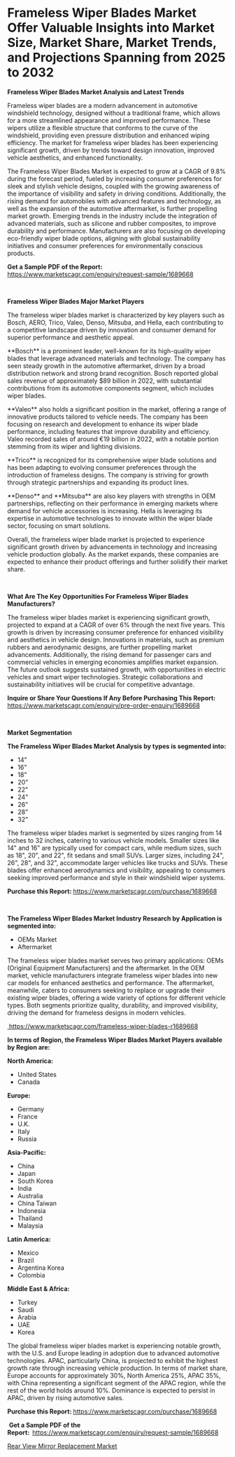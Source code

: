 <p><h1>Frameless Wiper Blades Market Offer Valuable Insights into Market Size, Market Share, Market Trends, and Projections Spanning from 2025 to 2032</h1></p><p><strong>Frameless Wiper Blades Market Analysis and Latest Trends</strong></p>
<p><p>Frameless wiper blades are a modern advancement in automotive windshield technology, designed without a traditional frame, which allows for a more streamlined appearance and improved performance. These wipers utilize a flexible structure that conforms to the curve of the windshield, providing even pressure distribution and enhanced wiping efficiency. The market for frameless wiper blades has been experiencing significant growth, driven by trends toward design innovation, improved vehicle aesthetics, and enhanced functionality.</p><p>The Frameless Wiper Blades Market is expected to grow at a CAGR of 9.8% during the forecast period, fueled by increasing consumer preferences for sleek and stylish vehicle designs, coupled with the growing awareness of the importance of visibility and safety in driving conditions. Additionally, the rising demand for automobiles with advanced features and technology, as well as the expansion of the automotive aftermarket, is further propelling market growth. Emerging trends in the industry include the integration of advanced materials, such as silicone and rubber composites, to improve durability and performance. Manufacturers are also focusing on developing eco-friendly wiper blade options, aligning with global sustainability initiatives and consumer preferences for environmentally conscious products.</p></p>
<p><strong>Get a Sample PDF of the Report:&nbsp;</strong> <a href="https://www.marketscagr.com/enquiry/request-sample/1689668?utm_campaign=2526&utm_medium=2&utm_source=Github&utm_content=ia&utm_term=26032025&utm_id=frameless-wiper-blades">https://www.marketscagr.com/enquiry/request-sample/1689668</a></p>
<p>&nbsp;</p>
<p><strong>Frameless Wiper Blades Major Market Players</strong></p>
<p><p>The frameless wiper blades market is characterized by key players such as Bosch, AERO, Trico, Valeo, Denso, Mitsuba, and Hella, each contributing to a competitive landscape driven by innovation and consumer demand for superior performance and aesthetic appeal.</p><p>**Bosch** is a prominent leader, well-known for its high-quality wiper blades that leverage advanced materials and technology. The company has seen steady growth in the automotive aftermarket, driven by a broad distribution network and strong brand recognition. Bosch reported global sales revenue of approximately $89 billion in 2022, with substantial contributions from its automotive components segment, which includes wiper blades.</p><p>**Valeo** also holds a significant position in the market, offering a range of innovative products tailored to vehicle needs. The company has been focusing on research and development to enhance its wiper blade performance, including features that improve durability and efficiency. Valeo recorded sales of around €19 billion in 2022, with a notable portion stemming from its wiper and lighting divisions.</p><p>**Trico** is recognized for its comprehensive wiper blade solutions and has been adapting to evolving consumer preferences through the introduction of frameless designs. The company is striving for growth through strategic partnerships and expanding its product lines.</p><p>**Denso** and **Mitsuba** are also key players with strengths in OEM partnerships, reflecting on their performance in emerging markets where demand for vehicle accessories is increasing. Hella is leveraging its expertise in automotive technologies to innovate within the wiper blade sector, focusing on smart solutions.</p><p>Overall, the frameless wiper blade market is projected to experience significant growth driven by advancements in technology and increasing vehicle production globally. As the market expands, these companies are expected to enhance their product offerings and further solidify their market share.</p></p>
<p>&nbsp;</p>
<p><strong>What Are The Key Opportunities For Frameless Wiper Blades Manufacturers?</strong></p>
<p><p>The frameless wiper blades market is experiencing significant growth, projected to expand at a CAGR of over 6% through the next five years. This growth is driven by increasing consumer preference for enhanced visibility and aesthetics in vehicle design. Innovations in materials, such as premium rubbers and aerodynamic designs, are further propelling market advancements. Additionally, the rising demand for passenger cars and commercial vehicles in emerging economies amplifies market expansion. The future outlook suggests sustained growth, with opportunities in electric vehicles and smart wiper technologies. Strategic collaborations and sustainability initiatives will be crucial for competitive advantage.</p></p>
<p><strong>Inquire or Share Your Questions If Any Before Purchasing This Report:</strong> <a href="https://www.marketscagr.com/enquiry/pre-order-enquiry/1689668?utm_campaign=2526&utm_medium=2&utm_source=Github&utm_content=ia&utm_term=26032025&utm_id=frameless-wiper-blades">https://www.marketscagr.com/enquiry/pre-order-enquiry/1689668</a></p>
<p>&nbsp;</p>
<p><strong>Market Segmentation</strong></p>
<p><strong>The Frameless Wiper Blades Market Analysis by types is segmented into:</strong></p>
<p><ul><li>14"</li><li>16"</li><li>18"</li><li>20"</li><li>22"</li><li>24"</li><li>26"</li><li>28"</li><li>32"</li></ul></p>
<p><p>The frameless wiper blades market is segmented by sizes ranging from 14 inches to 32 inches, catering to various vehicle models. Smaller sizes like 14" and 16" are typically used for compact cars, while medium sizes, such as 18", 20", and 22", fit sedans and small SUVs. Larger sizes, including 24", 26", 28", and 32", accommodate larger vehicles like trucks and SUVs. These blades offer enhanced aerodynamics and visibility, appealing to consumers seeking improved performance and style in their windshield wiper systems.</p></p>
<p><strong>Purchase this Report:&nbsp;</strong><a href="https://www.marketscagr.com/purchase/1689668?utm_campaign=2526&utm_medium=2&utm_source=Github&utm_content=ia&utm_term=26032025&utm_id=frameless-wiper-blades">https://www.marketscagr.com/purchase/1689668</a></p>
<p>&nbsp;</p>
<p><strong>The Frameless Wiper Blades Market Industry Research by Application is segmented into:</strong></p>
<p><ul><li>OEMs Market</li><li>Aftermarket</li></ul></p>
<p><p>The frameless wiper blades market serves two primary applications: OEMs (Original Equipment Manufacturers) and the aftermarket. In the OEM market, vehicle manufacturers integrate frameless wiper blades into new car models for enhanced aesthetics and performance. The aftermarket, meanwhile, caters to consumers seeking to replace or upgrade their existing wiper blades, offering a wide variety of options for different vehicle types. Both segments prioritize quality, durability, and improved visibility, driving the demand for frameless designs in modern vehicles.</p></p>
<p><a href="https://www.marketscagr.com/frameless-wiper-blades-r1689668?utm_campaign=2526&utm_medium=2&utm_source=Github&utm_content=ia&utm_term=26032025&utm_id=frameless-wiper-blades">&nbsp;https://www.marketscagr.com/frameless-wiper-blades-r1689668</a></p>
<p><strong>In terms of Region, the Frameless Wiper Blades Market Players available by Region are:</strong></p>
<p>
    <p> <strong> North America: </strong>
        <ul>
            <li>United States</li>
            <li>Canada</li>
        </ul>
        </p> 
    <p> <strong> Europe: </strong>
        <ul>
            <li>Germany</li>
            <li>France</li>
            <li>U.K.</li>
            <li>Italy</li>
            <li>Russia</li>
        </ul>
        </p> 
    <p> <strong> Asia-Pacific: </strong>
        <ul>
            <li>China</li>
            <li>Japan</li>
            <li>South Korea</li>
            <li>India</li>
            <li>Australia</li>
            <li>China Taiwan</li>
            <li>Indonesia</li>
            <li>Thailand</li>
            <li>Malaysia</li>
        </ul>
        </p> 
    <p> <strong> Latin America: </strong>
        <ul>
            <li>Mexico</li>
            <li>Brazil</li>
            <li>Argentina Korea</li>
            <li>Colombia</li>
        </ul>
        </p> 
    <p> <strong> Middle East & Africa: </strong>
        <ul>
            <li>Turkey</li>
            <li>Saudi</li>
            <li>Arabia</li>
            <li>UAE</li>
            <li>Korea</li>
        </ul>
    </p>
    </p>
<p><p>The global frameless wiper blades market is experiencing notable growth, with the U.S. and Europe leading in adoption due to advanced automotive technologies. APAC, particularly China, is projected to exhibit the highest growth rate through increasing vehicle production. In terms of market share, Europe accounts for approximately 30%, North America 25%, APAC 35%, with China representing a significant segment of the APAC region, while the rest of the world holds around 10%. Dominance is expected to persist in APAC, driven by rising automotive sales.</p></p>
<p><strong>Purchase this Report: </strong><a href="https://www.marketscagr.com/purchase/1689668?utm_campaign=2526&utm_medium=2&utm_source=Github&utm_content=ia&utm_term=26032025&utm_id=frameless-wiper-blades">https://www.marketscagr.com/purchase/1689668</a></p>
<p>&nbsp;<strong>Get a Sample PDF of the Report:&nbsp;&nbsp;</strong><a href="https://www.marketscagr.com/enquiry/request-sample/1689668?utm_campaign=2526&utm_medium=2&utm_source=Github&utm_content=ia&utm_term=26032025&utm_id=frameless-wiper-blades">https://www.marketscagr.com/enquiry/request-sample/1689668</a></p>
<p><strong></strong></p>
<p><p><a href="https://github.com/oslieselotte2192/Market-Research-Report-List-1/blob/main/rear-view-mirror-replacement-market.md?utm_campaign=2526&utm_medium=2&utm_source=Github&utm_content=ia&utm_term=26032025&utm_id=frameless-wiper-blades">Rear View Mirror Replacement Market</a></p></p>